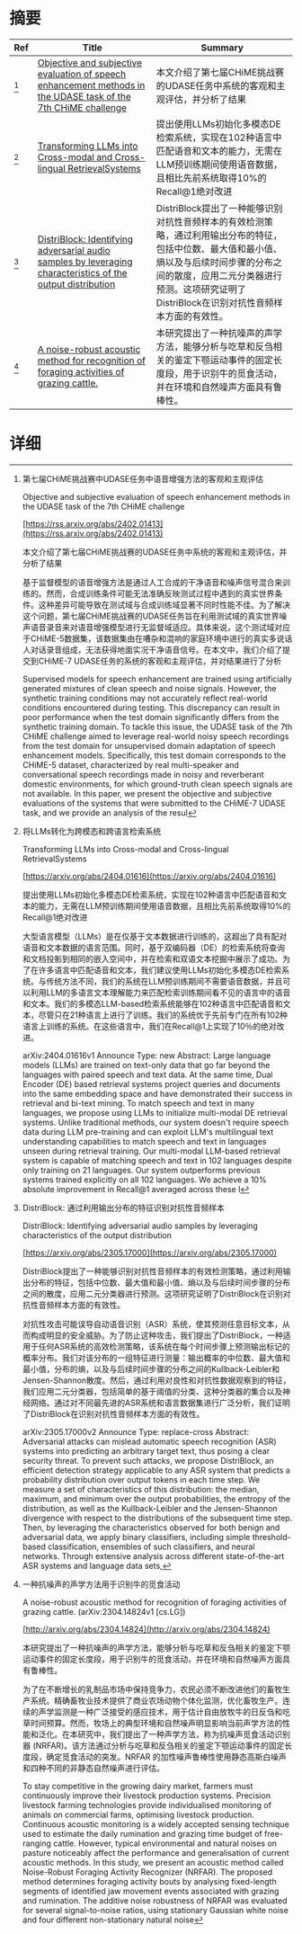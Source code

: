 # 摘要

| Ref | Title | Summary |
| --- | --- | --- |
| [^1] | [Objective and subjective evaluation of speech enhancement methods in the UDASE task of the 7th CHiME challenge](https://rss.arxiv.org/abs/2402.01413) | 本文介绍了第七届CHiME挑战赛的UDASE任务中系统的客观和主观评估，并分析了结果 |
| [^2] | [Transforming LLMs into Cross-modal and Cross-lingual RetrievalSystems](https://arxiv.org/abs/2404.01616) | 提出使用LLMs初始化多模态DE检索系统，实现在102种语言中匹配语音和文本的能力，无需在LLM预训练期间使用语音数据，且相比先前系统取得10%的Recall@1绝对改进 |
| [^3] | [DistriBlock: Identifying adversarial audio samples by leveraging characteristics of the output distribution](https://arxiv.org/abs/2305.17000) | DistriBlock提出了一种能够识别对抗性音频样本的有效检测策略，通过利用输出分布的特征，包括中位数、最大值和最小值、熵以及与后续时间步骤的分布之间的散度，应用二元分类器进行预测。这项研究证明了DistriBlock在识别对抗性音频样本方面的有效性。 |
| [^4] | [A noise-robust acoustic method for recognition of foraging activities of grazing cattle.](http://arxiv.org/abs/2304.14824) | 本研究提出了一种抗噪声的声学方法，能够分析与吃草和反刍相关的鉴定下颚运动事件的固定长度段，用于识别牛的觅食活动，并在环境和自然噪声方面具有鲁棒性。 |

# 详细

[^1]: 第七届CHiME挑战赛中UDASE任务中语音增强方法的客观和主观评估

    Objective and subjective evaluation of speech enhancement methods in the UDASE task of the 7th CHiME challenge

    [https://rss.arxiv.org/abs/2402.01413](https://rss.arxiv.org/abs/2402.01413)

    本文介绍了第七届CHiME挑战赛的UDASE任务中系统的客观和主观评估，并分析了结果

    

    基于监督模型的语音增强方法是通过人工合成的干净语音和噪声信号混合来训练的。然而，合成训练条件可能无法准确反映测试过程中遇到的真实世界条件。这种差异可能导致在测试域与合成训练域显著不同时性能不佳。为了解决这个问题，第七届CHiME挑战赛的UDASE任务旨在利用测试域的真实世界噪声语音录音来对语音增强模型进行无监督域适应。具体来说，这个测试域对应于CHiME-5数据集，该数据集由在嘈杂和混响的家庭环境中进行的真实多说话人对话录音组成，无法获得地面实况干净语音信号。在本文中，我们介绍了提交到CHiME-7 UDASE任务的系统的客观和主观评估，并对结果进行了分析

    Supervised models for speech enhancement are trained using artificially generated mixtures of clean speech and noise signals. However, the synthetic training conditions may not accurately reflect real-world conditions encountered during testing. This discrepancy can result in poor performance when the test domain significantly differs from the synthetic training domain. To tackle this issue, the UDASE task of the 7th CHiME challenge aimed to leverage real-world noisy speech recordings from the test domain for unsupervised domain adaptation of speech enhancement models. Specifically, this test domain corresponds to the CHiME-5 dataset, characterized by real multi-speaker and conversational speech recordings made in noisy and reverberant domestic environments, for which ground-truth clean speech signals are not available. In this paper, we present the objective and subjective evaluations of the systems that were submitted to the CHiME-7 UDASE task, and we provide an analysis of the resul
    
[^2]: 将LLMs转化为跨模态和跨语言检索系统

    Transforming LLMs into Cross-modal and Cross-lingual RetrievalSystems

    [https://arxiv.org/abs/2404.01616](https://arxiv.org/abs/2404.01616)

    提出使用LLMs初始化多模态DE检索系统，实现在102种语言中匹配语音和文本的能力，无需在LLM预训练期间使用语音数据，且相比先前系统取得10%的Recall@1绝对改进

    

    大型语言模型（LLMs）是在仅基于文本数据进行训练的，这超出了具有配对语音和文本数据的语言范围。同时，基于双编码器（DE）的检索系统将查询和文档投影到相同的嵌入空间中，并在检索和双语文本挖掘中展示了成功。为了在许多语言中匹配语音和文本，我们建议使用LLMs初始化多模态DE检索系统。与传统方法不同，我们的系统在LLM预训练期间不需要语音数据，并且可以利用LLM的多语言文本理解能力来匹配检索训练期间看不见的语言中的语音和文本。我们的多模态LLM-based检索系统能够在102种语言中匹配语音和文本，尽管只在21种语言上进行了训练。我们的系统优于先前专门在所有102种语言上训练的系统。在这些语言中，我们在Recall@1上实现了10％的绝对改进。

    arXiv:2404.01616v1 Announce Type: new  Abstract: Large language models (LLMs) are trained on text-only data that go far beyond the languages with paired speech and text data. At the same time, Dual Encoder (DE) based retrieval systems project queries and documents into the same embedding space and have demonstrated their success in retrieval and bi-text mining. To match speech and text in many languages, we propose using LLMs to initialize multi-modal DE retrieval systems. Unlike traditional methods, our system doesn't require speech data during LLM pre-training and can exploit LLM's multilingual text understanding capabilities to match speech and text in languages unseen during retrieval training. Our multi-modal LLM-based retrieval system is capable of matching speech and text in 102 languages despite only training on 21 languages. Our system outperforms previous systems trained explicitly on all 102 languages. We achieve a 10% absolute improvement in Recall@1 averaged across these l
    
[^3]: DistriBlock: 通过利用输出分布的特征识别对抗性音频样本

    DistriBlock: Identifying adversarial audio samples by leveraging characteristics of the output distribution

    [https://arxiv.org/abs/2305.17000](https://arxiv.org/abs/2305.17000)

    DistriBlock提出了一种能够识别对抗性音频样本的有效检测策略，通过利用输出分布的特征，包括中位数、最大值和最小值、熵以及与后续时间步骤的分布之间的散度，应用二元分类器进行预测。这项研究证明了DistriBlock在识别对抗性音频样本方面的有效性。

    

    对抗性攻击可能误导自动语音识别（ASR）系统，使其预测任意目标文本，从而构成明显的安全威胁。为了防止这种攻击，我们提出了DistriBlock，一种适用于任何ASR系统的高效检测策略，该系统在每个时间步骤上预测输出标记的概率分布。我们对该分布的一组特征进行测量：输出概率的中位数、最大值和最小值，分布的熵，以及与后续时间步骤的分布之间的Kullback-Leibler和Jensen-Shannon散度。然后，通过利用对良性和对抗性数据观察到的特征，我们应用二元分类器，包括简单的基于阈值的分类、这种分类器的集合以及神经网络。通过对不同最先进的ASR系统和语言数据集进行广泛分析，我们证明了DistriBlock在识别对抗性音频样本方面的有效性。

    arXiv:2305.17000v2 Announce Type: replace-cross  Abstract: Adversarial attacks can mislead automatic speech recognition (ASR) systems into predicting an arbitrary target text, thus posing a clear security threat. To prevent such attacks, we propose DistriBlock, an efficient detection strategy applicable to any ASR system that predicts a probability distribution over output tokens in each time step. We measure a set of characteristics of this distribution: the median, maximum, and minimum over the output probabilities, the entropy of the distribution, as well as the Kullback-Leibler and the Jensen-Shannon divergence with respect to the distributions of the subsequent time step. Then, by leveraging the characteristics observed for both benign and adversarial data, we apply binary classifiers, including simple threshold-based classification, ensembles of such classifiers, and neural networks. Through extensive analysis across different state-of-the-art ASR systems and language data sets, 
    
[^4]: 一种抗噪声的声学方法用于识别牛的觅食活动

    A noise-robust acoustic method for recognition of foraging activities of grazing cattle. (arXiv:2304.14824v1 [cs.LG])

    [http://arxiv.org/abs/2304.14824](http://arxiv.org/abs/2304.14824)

    本研究提出了一种抗噪声的声学方法，能够分析与吃草和反刍相关的鉴定下颚运动事件的固定长度段，用于识别牛的觅食活动，并在环境和自然噪声方面具有鲁棒性。

    

    为了在不断增长的乳制品市场中保持竞争力，农民必须不断改进他们的畜牧生产系统。精确畜牧业技术提供了商业农场动物个体化监测，优化畜牧生产。连续的声学监测是一种广泛接受的感应技术，用于估计自由放牧牛的日反刍和吃草时间预算。然而，牧场上的典型环境和自然噪声明显影响当前声学方法的性能和泛化。在本研究中，我们提出了一种声学方法，称为抗噪声觅食活动识别器 (NRFAR)。该方法通过分析与吃草和反刍相关的鉴定下颚运动事件的固定长度段，确定觅食活动的突发。NRFAR 的加性噪声鲁棒性使用静态高斯白噪声和四种不同的非静态自然噪声进行评估。

    To stay competitive in the growing dairy market, farmers must continuously improve their livestock production systems. Precision livestock farming technologies provide individualised monitoring of animals on commercial farms, optimising livestock production. Continuous acoustic monitoring is a widely accepted sensing technique used to estimate the daily rumination and grazing time budget of free-ranging cattle. However, typical environmental and natural noises on pasture noticeably affect the performance and generalisation of current acoustic methods. In this study, we present an acoustic method called Noise-Robust Foraging Activity Recognizer (NRFAR). The proposed method determines foraging activity bouts by analysing fixed-length segments of identified jaw movement events associated with grazing and rumination. The additive noise robustness of NRFAR was evaluated for several signal-to-noise ratios, using stationary Gaussian white noise and four different non-stationary natural noise 
    

